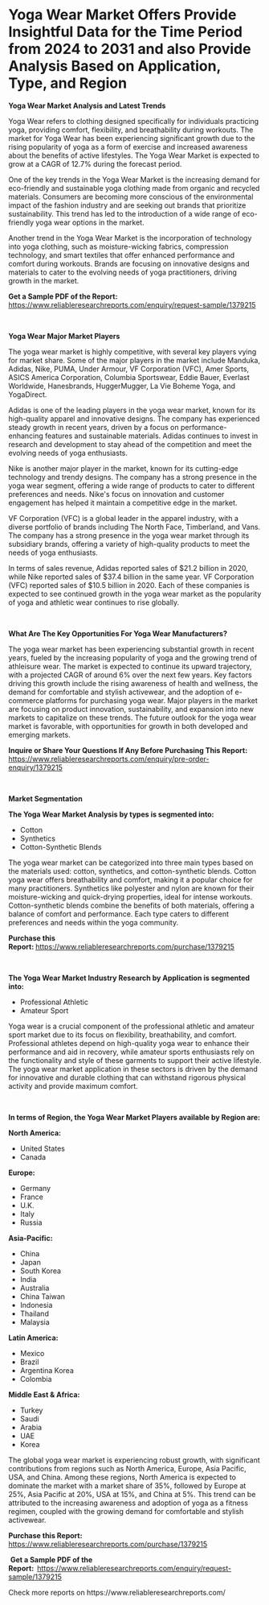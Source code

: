 <p><h1>Yoga Wear Market Offers Provide Insightful Data for the Time Period from 2024 to 2031 and also Provide Analysis Based on Application, Type, and Region</h1></p><p><strong>Yoga Wear Market Analysis and Latest Trends</strong></p>
<p><p>Yoga Wear refers to clothing designed specifically for individuals practicing yoga, providing comfort, flexibility, and breathability during workouts. The market for Yoga Wear has been experiencing significant growth due to the rising popularity of yoga as a form of exercise and increased awareness about the benefits of active lifestyles. The Yoga Wear Market is expected to grow at a CAGR of 12.7% during the forecast period.</p><p>One of the key trends in the Yoga Wear Market is the increasing demand for eco-friendly and sustainable yoga clothing made from organic and recycled materials. Consumers are becoming more conscious of the environmental impact of the fashion industry and are seeking out brands that prioritize sustainability. This trend has led to the introduction of a wide range of eco-friendly yoga wear options in the market.</p><p>Another trend in the Yoga Wear Market is the incorporation of technology into yoga clothing, such as moisture-wicking fabrics, compression technology, and smart textiles that offer enhanced performance and comfort during workouts. Brands are focusing on innovative designs and materials to cater to the evolving needs of yoga practitioners, driving growth in the market.</p></p>
<p><strong>Get a Sample PDF of the Report:&nbsp;</strong> <a href="https://www.reliableresearchreports.com/enquiry/request-sample/1379215">https://www.reliableresearchreports.com/enquiry/request-sample/1379215</a></p>
<p>&nbsp;</p>
<p><strong>Yoga Wear Major Market Players</strong></p>
<p><p>The yoga wear market is highly competitive, with several key players vying for market share. Some of the major players in the market include Manduka, Adidas, Nike, PUMA, Under Armour, VF Corporation (VFC), Amer Sports, ASICS America Corporation, Columbia Sportswear, Eddie Bauer, Everlast Worldwide, Hanesbrands, HuggerMugger, La Vie Boheme Yoga, and YogaDirect.</p><p>Adidas is one of the leading players in the yoga wear market, known for its high-quality apparel and innovative designs. The company has experienced steady growth in recent years, driven by a focus on performance-enhancing features and sustainable materials. Adidas continues to invest in research and development to stay ahead of the competition and meet the evolving needs of yoga enthusiasts.</p><p>Nike is another major player in the market, known for its cutting-edge technology and trendy designs. The company has a strong presence in the yoga wear segment, offering a wide range of products to cater to different preferences and needs. Nike's focus on innovation and customer engagement has helped it maintain a competitive edge in the market.</p><p>VF Corporation (VFC) is a global leader in the apparel industry, with a diverse portfolio of brands including The North Face, Timberland, and Vans. The company has a strong presence in the yoga wear market through its subsidiary brands, offering a variety of high-quality products to meet the needs of yoga enthusiasts.</p><p>In terms of sales revenue, Adidas reported sales of $21.2 billion in 2020, while Nike reported sales of $37.4 billion in the same year. VF Corporation (VFC) reported sales of $10.5 billion in 2020. Each of these companies is expected to see continued growth in the yoga wear market as the popularity of yoga and athletic wear continues to rise globally.</p></p>
<p>&nbsp;</p>
<p><strong>What Are The Key Opportunities For Yoga Wear Manufacturers?</strong></p>
<p><p>The yoga wear market has been experiencing substantial growth in recent years, fueled by the increasing popularity of yoga and the growing trend of athleisure wear. The market is expected to continue its upward trajectory, with a projected CAGR of around 6% over the next few years. Key factors driving this growth include the rising awareness of health and wellness, the demand for comfortable and stylish activewear, and the adoption of e-commerce platforms for purchasing yoga wear. Major players in the market are focusing on product innovation, sustainability, and expansion into new markets to capitalize on these trends. The future outlook for the yoga wear market is favorable, with opportunities for growth in both developed and emerging markets.</p></p>
<p><strong>Inquire or Share Your Questions If Any Before Purchasing This Report:</strong> <a href="https://www.reliableresearchreports.com/enquiry/pre-order-enquiry/1379215">https://www.reliableresearchreports.com/enquiry/pre-order-enquiry/1379215</a></p>
<p>&nbsp;</p>
<p><strong>Market Segmentation</strong></p>
<p><strong>The Yoga Wear Market Analysis by types is segmented into:</strong></p>
<p><ul><li>Cotton</li><li>Synthetics</li><li>Cotton-Synthetic Blends</li></ul></p>
<p><p>The yoga wear market can be categorized into three main types based on the materials used: cotton, synthetics, and cotton-synthetic blends. Cotton yoga wear offers breathability and comfort, making it a popular choice for many practitioners. Synthetics like polyester and nylon are known for their moisture-wicking and quick-drying properties, ideal for intense workouts. Cotton-synthetic blends combine the benefits of both materials, offering a balance of comfort and performance. Each type caters to different preferences and needs within the yoga community.</p></p>
<p><strong>Purchase this Report:&nbsp;</strong><a href="https://www.reliableresearchreports.com/purchase/1379215">https://www.reliableresearchreports.com/purchase/1379215</a></p>
<p>&nbsp;</p>
<p><strong>The Yoga Wear Market Industry Research by Application is segmented into:</strong></p>
<p><ul><li>Professional Athletic</li><li>Amateur Sport</li></ul></p>
<p><p>Yoga wear is a crucial component of the professional athletic and amateur sport market due to its focus on flexibility, breathability, and comfort. Professional athletes depend on high-quality yoga wear to enhance their performance and aid in recovery, while amateur sports enthusiasts rely on the functionality and style of these garments to support their active lifestyle. The yoga wear market application in these sectors is driven by the demand for innovative and durable clothing that can withstand rigorous physical activity and provide maximum comfort.</p></p>
<p>&nbsp;</p>
<p><strong>In terms of Region, the Yoga Wear Market Players available by Region are:</strong></p>
<p>
    <p> <strong> North America: </strong>
        <ul>
            <li>United States</li>
            <li>Canada</li>
        </ul>
        </p> 
    <p> <strong> Europe: </strong>
        <ul>
            <li>Germany</li>
            <li>France</li>
            <li>U.K.</li>
            <li>Italy</li>
            <li>Russia</li>
        </ul>
        </p> 
    <p> <strong> Asia-Pacific: </strong>
        <ul>
            <li>China</li>
            <li>Japan</li>
            <li>South Korea</li>
            <li>India</li>
            <li>Australia</li>
            <li>China Taiwan</li>
            <li>Indonesia</li>
            <li>Thailand</li>
            <li>Malaysia</li>
        </ul>
        </p> 
    <p> <strong> Latin America: </strong>
        <ul>
            <li>Mexico</li>
            <li>Brazil</li>
            <li>Argentina Korea</li>
            <li>Colombia</li>
        </ul>
        </p> 
    <p> <strong> Middle East & Africa: </strong>
        <ul>
            <li>Turkey</li>
            <li>Saudi</li>
            <li>Arabia</li>
            <li>UAE</li>
            <li>Korea</li>
        </ul>
    </p>
    </p>
<p><p>The global yoga wear market is experiencing robust growth, with significant contributions from regions such as North America, Europe, Asia Pacific, USA, and China. Among these regions, North America is expected to dominate the market with a market share of 35%, followed by Europe at 25%, Asia Pacific at 20%, USA at 15%, and China at 5%. This trend can be attributed to the increasing awareness and adoption of yoga as a fitness regimen, coupled with the growing demand for comfortable and stylish activewear.</p></p>
<p><strong>Purchase this Report: </strong><a href="https://www.reliableresearchreports.com/purchase/1379215">https://www.reliableresearchreports.com/purchase/1379215</a></p>
<p>&nbsp;<strong>Get a Sample PDF of the Report:&nbsp;&nbsp;</strong><a href="https://www.reliableresearchreports.com/enquiry/request-sample/1379215">https://www.reliableresearchreports.com/enquiry/request-sample/1379215</a></p>
<p><strong></strong></p>
<p>Check more reports on https://www.reliableresearchreports.com/</p>